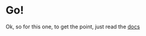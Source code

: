 # Go!
Ok, so for this one, to get the point, just read the [docs](http://wballard.github.io/doc-n-toc)
